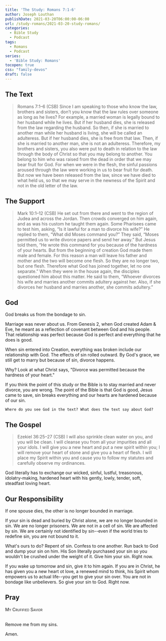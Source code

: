 ```yaml
---
title: 'The Study: Romans 7:1-6'
author: Joseph Louthan
publishDate: 2021-03-20T06:00:00-06:00
url: /study-romans/2021-03-20-study-romans/
categories:
  - Bible Study
  - Podcast
tags:
  - Romans
  - Podcast
series:
  - 'Bible Study: Romans'
tocopen: true
css: "family-devos"
draft: false
---
```

## The Text

>Romans 7:1–6 (CSB) Since I am speaking to those who know the law, brothers and sisters, don’t you know that the law rules over someone as long as he lives?  For example, a married woman is legally bound to her husband while he lives. But if her husband dies, she is released from the law regarding the husband.  So then, if she is married to another man while her husband is living, she will be called an adulteress. But if her husband dies, she is free from that law. Then, if she is married to another man, she is not an adulteress.  Therefore, my brothers and sisters, you also were put to death in relation to the law through the body of Christ so that you may belong to another. You belong to him who was raised from the dead in order that we may bear fruit for God.  For when we were in the flesh, the sinful passions aroused through the law were working in us to bear fruit for death.  But now we have been released from the law, since we have died to what held us, so that we may serve in the newness of the Spirit and not in the old letter of the law.

## The Support

>Mark 10:1–12 (CSB) He set out from there and went to the region of Judea and across the Jordan. Then crowds converged on him again, and as was his custom he taught them again.  Some Pharisees came to test him, asking, “Is it lawful for a man to divorce his wife?”  He replied to them, “What did Moses command you?”  They said, “Moses permitted us to write divorce papers and send her away.”  But Jesus told them, “He wrote this command for you because of the hardness of your hearts.  But from the beginning of creation God made them male and female.  For this reason a man will leave his father and mother  and the two will become one flesh. So they are no longer two, but one flesh.  Therefore what God has joined together, let no one separate.”  When they were in the house again, the disciples questioned him about this matter.  He said to them, “Whoever divorces his wife and marries another commits adultery against her.  Also, if she divorces her husband and marries another, she commits adultery.”

## God

God breaks us from the bondage to sin.

Marriage was never about us. From Genesis 2, when God created Adam & Eve, he meant as a reflection of covenant between God and his people. That relationship was perfect because God is perfect and everything that he does is good.

When sin entered into Creation, everything was broken include our relationship with God. The effects of sin rolled outward. By God's grace, we still get to marry but because of sin, divorce happens.

Why? Look at what Christ says, "Divorce was permitted because the hardness of your heart."

If you think the point of this study or the Bible is to stay married and never divorce, you are wrong. The point of the Bible is that God is good, Jesus came to save, sin breaks everything and our hearts are hardened because of our sin.

`Where do you see God in the text? What does the text say about God?`

## The Gospel

>Ezekiel 36:25–27 (CSB) I will also sprinkle clean water on you, and you will be clean. I will cleanse you from all your impurities and all your idols.  I will give you a new heart and put a new spirit within you; I will remove your heart of stone and give you a heart of flesh.  I will place my Spirit within you and cause you to follow my statutes and carefully observe my ordinances.

God literally has to exchange our wicked, sinful, lustful, treasonous, idolatry-making, hardened heart with his gently, lowly, tender, soft, steadfast loving heart.

## Our Responsibility

If one spouse dies, the other is no longer bounded in marriage.

If your sin is dead and buried by Christ alone, we are no longer bounded in sin. We are no longer prisoners. We are not in a cell of sin. We are affected by sin. We are certainly not identified by sin--even if the world tries to redefine sin, you are not bound to it.

What's ours to do? Repent of sin. Confess to one another. Run back to God and dump your sin on him. His Son literally purchased your sin so you wouldn't be crushed under the weight of it.  Give him your sin. Right now.

If you wake up tomorrow and sin, give it to him again. If you are in Christ, he has given you a new heart ot love, a renewed mind to think, his Spirit whom empowers us to actual life--you get to give your sin over. You are not in bondage like unbelievers. So give your sin to God. Right now.

## Pray

<div style="font-variant: small-caps;">
My Crufified Savior
</div>
&nbsp;

Remove me from my sins.

Amen.
